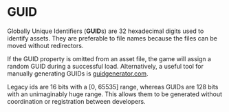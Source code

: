 GUID
====

Globally Unique Identifiers (**GUID**s) are 32 hexadecimal digits used to identify assets. They are preferable to file names because the files can be moved without redirectors.

If the GUID property is omitted from an asset file, the game will assign a random GUID during a successful load. Alternatively, a useful tool for manually generating GUIDs is [guidgenerator.com](https://www.guidgenerator.com/).

Legacy ids are 16 bits with a [0, 65535] range, whereas GUIDs are 128 bits with an unimaginably huge range. This allows them to be generated without coordination or registration between developers.
